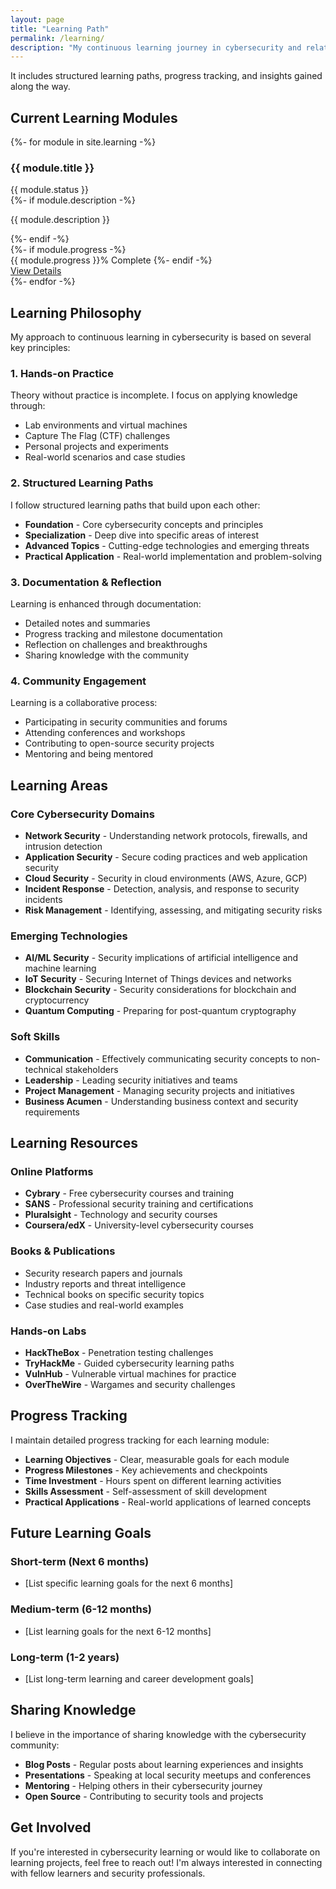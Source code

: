```yaml
---
layout: page
title: "Learning Path"
permalink: /learning/
description: "My continuous learning journey in cybersecurity and related technologies"
---
```


It includes structured learning paths, progress tracking, and insights gained along the way.

## Current Learning Modules

<div class="learning-modules">
{%- for module in site.learning -%}
    <div class="learning-module">
        <div class="module-header">
            <h3>{{ module.title }}</h3>
            <span class="module-status status-{{ module.status | downcase }}">{{ module.status }}</span>
        </div>
        {%- if module.description -%}
            <p class="module-description">{{ module.description }}</p>
        {%- endif -%}
        <div class="module-progress">
            {%- if module.progress -%}
                <div class="progress-bar">
                    <div class="progress-fill" style="width: {{ module.progress }}%"></div>
                </div>
                <span class="progress-text">{{ module.progress }}% Complete</span>
            {%- endif -%}
        </div>
        <a href="{{ module.url | relative_url }}" class="module-link">View Details</a>
    </div>
{%- endfor -%}
</div>

## Learning Philosophy

My approach to continuous learning in cybersecurity is based on several key principles:

### 1. Hands-on Practice
Theory without practice is incomplete. I focus on applying knowledge through:
- Lab environments and virtual machines
- Capture The Flag (CTF) challenges
- Personal projects and experiments
- Real-world scenarios and case studies

### 2. Structured Learning Paths
I follow structured learning paths that build upon each other:
- **Foundation** - Core cybersecurity concepts and principles
- **Specialization** - Deep dive into specific areas of interest
- **Advanced Topics** - Cutting-edge technologies and emerging threats
- **Practical Application** - Real-world implementation and problem-solving

### 3. Documentation & Reflection
Learning is enhanced through documentation:
- Detailed notes and summaries
- Progress tracking and milestone documentation
- Reflection on challenges and breakthroughs
- Sharing knowledge with the community

### 4. Community Engagement
Learning is a collaborative process:
- Participating in security communities and forums
- Attending conferences and workshops
- Contributing to open-source security projects
- Mentoring and being mentored

## Learning Areas

### Core Cybersecurity Domains
- **Network Security** - Understanding network protocols, firewalls, and intrusion detection
- **Application Security** - Secure coding practices and web application security
- **Cloud Security** - Security in cloud environments (AWS, Azure, GCP)
- **Incident Response** - Detection, analysis, and response to security incidents
- **Risk Management** - Identifying, assessing, and mitigating security risks

### Emerging Technologies
- **AI/ML Security** - Security implications of artificial intelligence and machine learning
- **IoT Security** - Securing Internet of Things devices and networks
- **Blockchain Security** - Security considerations for blockchain and cryptocurrency
- **Quantum Computing** - Preparing for post-quantum cryptography

### Soft Skills
- **Communication** - Effectively communicating security concepts to non-technical stakeholders
- **Leadership** - Leading security initiatives and teams
- **Project Management** - Managing security projects and initiatives
- **Business Acumen** - Understanding business context and security requirements

## Learning Resources

### Online Platforms
- **Cybrary** - Free cybersecurity courses and training
- **SANS** - Professional security training and certifications
- **Pluralsight** - Technology and security courses
- **Coursera/edX** - University-level cybersecurity courses

### Books & Publications
- Security research papers and journals
- Industry reports and threat intelligence
- Technical books on specific security topics
- Case studies and real-world examples

### Hands-on Labs
- **HackTheBox** - Penetration testing challenges
- **TryHackMe** - Guided cybersecurity learning paths
- **VulnHub** - Vulnerable virtual machines for practice
- **OverTheWire** - Wargames and security challenges

## Progress Tracking

I maintain detailed progress tracking for each learning module:

- **Learning Objectives** - Clear, measurable goals for each module
- **Progress Milestones** - Key achievements and checkpoints
- **Time Investment** - Hours spent on different learning activities
- **Skills Assessment** - Self-assessment of skill development
- **Practical Applications** - Real-world applications of learned concepts

## Future Learning Goals

### Short-term (Next 6 months)
- [List specific learning goals for the next 6 months]

### Medium-term (6-12 months)
- [List learning goals for the next 6-12 months]

### Long-term (1-2 years)
- [List long-term learning and career development goals]

## Sharing Knowledge

I believe in the importance of sharing knowledge with the cybersecurity community:

- **Blog Posts** - Regular posts about learning experiences and insights
- **Presentations** - Speaking at local security meetups and conferences
- **Mentoring** - Helping others in their cybersecurity journey
- **Open Source** - Contributing to security tools and projects

## Get Involved

If you're interested in cybersecurity learning or would like to collaborate on learning projects, feel free to reach out! I'm always interested in connecting with fellow learners and security professionals.
